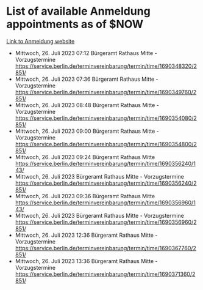 # List of available Anmeldung appointments as of $NOW
[Link to Anmeldung website](https://service.berlin.de/terminvereinbarung/termin/tag.php?termin=1&anliegen[]=120686&dienstleisterlist=122210,122217,327316,122219,327312,122227,327314,122231,327346,122243,327348,122254,122252,329742,122260,329745,122262,329748,122271,327278,122273,327274,122277,327276,330436,122280,327294,122282,327290,122284,327292,122291,327270,122285,327266,122286,327264,122296,327268,150230,329760,122297,327286,122294,327284,122312,329763,122314,329775,122304,327330,122311,327334,122309,327332,317869,122281,327352,122279,329772,122283,122276,327324,122274,327326,122267,329766,122246,327318,122251,327320,122257,327322,122208,327298,122226,327300&herkunft=http%3A%2F%2Fservice.berlin.de%2Fdienstleistung%2F120686%2F)
- Mittwoch, 26. Juli 2023 07:12 Bürgeramt Rathaus Mitte - Vorzugstermine https://service.berlin.de/terminvereinbarung/termin/time/1690348320/2851/
- Mittwoch, 26. Juli 2023 07:36 Bürgeramt Rathaus Mitte - Vorzugstermine https://service.berlin.de/terminvereinbarung/termin/time/1690349760/2851/
- Mittwoch, 26. Juli 2023 08:48 Bürgeramt Rathaus Mitte - Vorzugstermine https://service.berlin.de/terminvereinbarung/termin/time/1690354080/2851/
- Mittwoch, 26. Juli 2023 09:00 Bürgeramt Rathaus Mitte - Vorzugstermine https://service.berlin.de/terminvereinbarung/termin/time/1690354800/2851/
- Mittwoch, 26. Juli 2023 09:24 Bürgeramt Rathaus Mitte https://service.berlin.de/terminvereinbarung/termin/time/1690356240/143/
- Mittwoch, 26. Juli 2023  Bürgeramt Rathaus Mitte - Vorzugstermine https://service.berlin.de/terminvereinbarung/termin/time/1690356240/2851/
- Mittwoch, 26. Juli 2023 09:36 Bürgeramt Rathaus Mitte https://service.berlin.de/terminvereinbarung/termin/time/1690356960/143/
- Mittwoch, 26. Juli 2023  Bürgeramt Rathaus Mitte - Vorzugstermine https://service.berlin.de/terminvereinbarung/termin/time/1690356960/2851/
- Mittwoch, 26. Juli 2023 12:36 Bürgeramt Rathaus Mitte - Vorzugstermine https://service.berlin.de/terminvereinbarung/termin/time/1690367760/2851/
- Mittwoch, 26. Juli 2023 13:36 Bürgeramt Rathaus Mitte - Vorzugstermine https://service.berlin.de/terminvereinbarung/termin/time/1690371360/2851/
